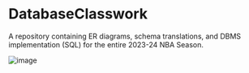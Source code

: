 # DatabaseClasswork
A repository containing ER diagrams, schema translations, and DBMS implementation (SQL) for the entire 2023-24 NBA Season.


![image](https://github.com/user-attachments/assets/1d9f8c2a-087e-4782-b62c-86a10ac50763)
